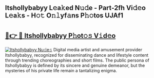 ## Itshollybabyy L𝚎a𝚔ed N𝚞𝚍e - Part-2fh Vi𝚍𝚎o L𝚎a𝚔s - H𝚘𝚝 O𝚗𝚕yf𝚊ns P𝚑𝚘tos UJAf1

# <h2><a href="http://kfe1w8.oniu.top/?m=Itshollybabyy">🔗👉 🔴 Itshollybabyy P𝚑ot𝚘𝚜 V𝚒d𝚎o</a></h2>

[![Itshollybabyy Nu𝚍e𝚜](https://i.imgur.com/0qMVB7G.gif)](http://kfe1w8.oniu.top/?m=Itshollybabyy)
Digital media artist and amusement provider Itshollybabyy, recognized for disseminating dance and lifestyle content through trending choreographies and short films. The public persona of Itshollybabyy is defined by its sincere and genuine demeanor, but the mysteries of his private life remain a tantalizing enigma.  
